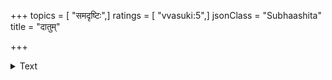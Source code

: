 +++
topics = [ "समदृष्टिः",]
ratings = [ "vvasuki:5",]
jsonClass = "Subhaashita"
title = "दातुम्"

+++

<details><summary>Text</summary>

दातुं परोपकृतिनिर्भरचित्तवृत्तेः  
आसन्नदूरगणना नहि संश्रितेषु ।  
भानुर्विकासयति हन्त सरोजखण्डं  
पाणिस्थपङ्कजसमं भुवनान्तरेषु ॥
</details>
